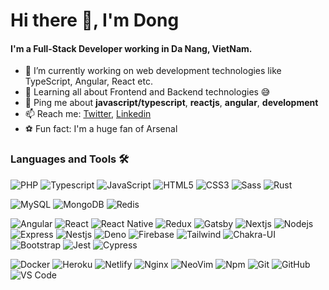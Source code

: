 # Hi there 👋, I'm Dong 

#### I'm a Full-Stack Developer working in Da Nang, VietNam.

- 🏢 I’m currently working on web development technologies like TypeScript, Angular, React etc.
- 🌱 Learning all about Frontend and Backend technologies 😅
- 💬 Ping me about **javascript/typescript**, **reactjs**, **angular**, **development** 
- 📫 Reach me: [Twitter](https://twitter.com/dongngh), [Linkedin](https://www.linkedin.com/in/dongngh)
- :soccer: Fun fact: I'm a huge fan of Arsenal

### Languages and Tools 🛠 
![PHP](https://img.shields.io/badge/-PHP-8993be?style=flat-square&logo=php&logoColor=ffffff)
![Typescript](https://img.shields.io/badge/-Typescript-%231572B6?style=flat-square&logo=typescript&logoColor=ffffff)
![JavaScript](https://img.shields.io/badge/-JavaScript-%23F7DF1C?style=flat-square&logo=javascript&logoColor=000000&labelColor=%23F7DF1C&color=%23FFCE5A)
![HTML5](https://img.shields.io/badge/-HTML5-%23E44D27?style=flat-square&logo=html5&logoColor=ffffff)
![CSS3](https://img.shields.io/badge/-CSS3-%231572B6?style=flat-square&logo=css3)
![Sass](https://img.shields.io/badge/-Sass-%23CC6699?style=flat-square&logo=sass&logoColor=ffffff)
![Rust](https://img.shields.io/badge/-Rust-000000?style=flat-square&logo=rust&logoColor=ffffff)

![MySQL](https://img.shields.io/badge/-MySQL-00000F?style=flat-square&logo=mysql&logoColor=ffffff)
![MongoDB](https://img.shields.io/badge/-MongoDB-4EA94B?style=flat-square&logo=react&logoColor=ffffff)
![Redis](https://img.shields.io/badge/-Redis-%23DD0031?style=flat&logo=Redis&logoColor=ffffff)

![Angular](https://img.shields.io/badge/-Angular-d82d2f?style=flat&logo=angular&logoColor=ffffff)
![React](https://img.shields.io/badge/-React-61DAFB?style=flat-square&logo=react&logoColor=ffffff)
![React Native](https://img.shields.io/badge/-React_Native-20232A?style=flat-square&logo=react&logoColor=ffffff)
![Redux](https://img.shields.io/badge/-Redux-593D88?style=flat&logo=Redux&logoColor=ffffff)
![Gatsby](https://img.shields.io/badge/-Gatsby-663399?style=flat&logo=gatsby&logoColor=ffffff)
![Nextjs](https://img.shields.io/badge/-Nextjs-000000?style=flat&logo=nextdotjs&logoColor=ffffff)
![Nodejs](https://img.shields.io/badge/-Nodejs-339933?style=flat-square&logo=Node.js&logoColor=ffffff)
![Express](https://img.shields.io/badge/-Express-000000?style=flat&logo=express&logoColor=white)
![Nestjs](https://img.shields.io/badge/-Nestjs-d82d2f?style=flat&logo=nestjs&logoColor=white)
![Deno](https://img.shields.io/badge/-Deno-464647?style=flat&logo=deno&logoColor=white)
![Firebase](https://img.shields.io/badge/-Firebase-FFCA28?style=flat-square&logo=firebase&logoColor=ffffff)
![Tailwind](https://img.shields.io/badge/-Tailwind-4AB197?style=flat&logo=Tailwind-CSS&logoColor=ffffff)
![Chakra-UI](https://img.shields.io/badge/-Chakra--UI-319795?style=flat&logo=chakra-ui&logoColor=ffffff)
![Bootstrap](https://img.shields.io/badge/-Bootstrap-563D7C?style=flat-square&logo=Bootstrap&logoColor=ffffff)
![Jest](https://img.shields.io/badge/-Jest-C21325?style=flat-square&logo=jest&logoColor=ffffff)
![Cypress](https://img.shields.io/badge/-Cypress-17202C?style=flat-square&logo=Cypress&logoColor=ffffff)

![Docker](https://img.shields.io/badge/-Docker-2CA5E0?style=flat-square&logo=docker&logoColor=ffffff)
![Heroku](https://img.shields.io/badge/-Heroku-430098?style=flat-square&logo=heroku&logoColor=ffffff)
![Netlify](https://img.shields.io/badge/-Netlify-00C7B7?style=flat-square&logo=netlify&logoColor=ffffff)
![Nginx](https://img.shields.io/badge/-Nginx-009639?style=flat-square&logo=nginx&logoColor=ffffff)
![NeoVim](https://img.shields.io/badge/-Neovim-83bc64?style=flat-square&logo=neovim&logoColor=ffffff)
![Npm](https://img.shields.io/badge/-npm-CB3837?style=flat-square&logo=npm&logoColor=ffffff)
![Git](https://img.shields.io/badge/-Git-%23F05032?style=flat-square&logo=git&logoColor=ffffff)
![GitHub](https://img.shields.io/badge/-GitHub-181717?style=flat-square&logo=github&logoColor=ffffff)
![VS Code](http://img.shields.io/badge/-VS%20Code-007ACC?style=flat-square&logo=visual-studio-code&logoColor=ffffff)

